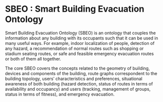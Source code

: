 # SBEO : Smart Building Evacuation Ontology

Smart Building Evacuation Ontology (SBEO) is an ontology that couples the information about any building with its occupants such that it can be used in many useful ways. For example, indoor localization of people, detection of any hazard, a recommendation of normal routes such as shopping or stadium seating routes, or safe and feasible emergency evacuation routes or both of them all together.  

The core SBEO covers the concepts related to the geometry of building, devices and components of the building, route graphs correspondent to the building topology, users’ characteristics and preferences, situational awareness of both building (hazard detection, status of routes in terms of availability and occupancy) and users (tracking, management of groups, status in terms of fitness), and emergency evacuation.

<p align="center">
  <img /![](Figures/SBEO_Class_Diagram_updated.png)>
</p>


